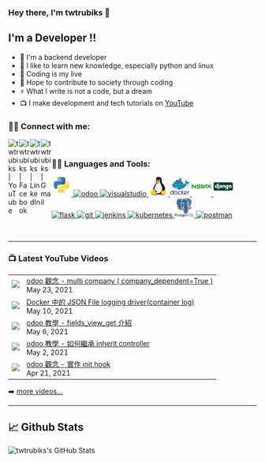 ### Hey there, I'm twtrubiks 👋

## I'm a Developer !!

- 🔭 I'm a backend developer
- 🌱 I like to learn new knowledge, especially python and linux
- 👯 Coding is my live
- 🥅 Hope to contribute to society through coding
- ⚡  What I write is not a code, but a dream
- 📺 I make development and tech tutorials on [YouTube](https://www.youtube.com/user/blue524326)

### 🙋‍♂️ Connect with me:

[<img align="left" alt="twtrubiks | YouTube" width="22px" src="https://cdn.jsdelivr.net/npm/simple-icons@v3/icons/youtube.svg" />][youtube]
[<img align="left" alt="twtrubiks | Facebook" width="22px" src="https://cdn.jsdelivr.net/npm/simple-icons@v3/icons/facebook.svg" />][facebook]
[<img align="left" alt="twtrubiks | LinkedIn" width="22px" src="https://cdn.jsdelivr.net/npm/simple-icons@v3/icons/linkedin.svg" />][linkedin]
[<img align="left" alt="twtrubiks | Gmail" width="22px" src="https://cdn.jsdelivr.net/npm/simple-icons@v3/icons/gmail.svg" />][gmail]

<br />

### 👨‍💻 Languages and Tools:

<p align="left"> <a href="https://www.python.org" target="_blank"> <img src="https://raw.githubusercontent.com/devicons/devicon/master/icons/python/python-original.svg" alt="python" width="40" height="40"/> <a href="https://www.odoo.com/" target="_blank"> <img src="https://upload.wikimedia.org/wikipedia/commons/thumb/5/50/Odoo_logo.svg/320px-Odoo_logo.svg.png" alt="odoo" width="65" height="40"/> </a> <a href="https://code.visualstudio.com/" target="_blank"> <img src="https://upload.wikimedia.org/wikipedia/commons/thumb/9/9a/Visual_Studio_Code_1.35_icon.svg/240px-Visual_Studio_Code_1.35_icon.svg.png" alt="visualstudio" width="40" height="40"/> </a> <a href="https://www.linux.org/" target="_blank"> <img src="https://raw.githubusercontent.com/devicons/devicon/master/icons/linux/linux-original.svg" alt="linux" width="40" height="40"/> <a href="https://www.docker.com/" target="_blank"> <img src="https://raw.githubusercontent.com/devicons/devicon/master/icons/docker/docker-original-wordmark.svg" alt="docker" width="40" height="40"/> </a> </a> <a href="https://www.nginx.com" target="_blank"> <img src="https://raw.githubusercontent.com/devicons/devicon/master/icons/nginx/nginx-original.svg" alt="nginx" width="40" height="40"/> </a> </a> <a href="https://www.djangoproject.com/" target="_blank"> <img src="https://raw.githubusercontent.com/devicons/devicon/master/icons/django/django-original.svg" alt="django" width="40" height="40"/> </a> <a href="https://flask.palletsprojects.com/" target="_blank"> <img src="https://www.vectorlogo.zone/logos/pocoo_flask/pocoo_flask-icon.svg" alt="flask" width="40" height="40"/> </a> <a href="https://git-scm.com/" target="_blank"> <img src="https://www.vectorlogo.zone/logos/git-scm/git-scm-icon.svg" alt="git" width="40" height="40"/> </a> <a href="https://www.jenkins.io" target="_blank"> <img src="https://www.vectorlogo.zone/logos/jenkins/jenkins-icon.svg" alt="jenkins" width="40" height="40"/> </a> <a href="https://kubernetes.io" target="_blank"> <img src="https://www.vectorlogo.zone/logos/kubernetes/kubernetes-icon.svg" alt="kubernetes" width="40" height="40"/> </a> <a href="https://www.postgresql.org" target="_blank"> <img src="https://raw.githubusercontent.com/devicons/devicon/master/icons/postgresql/postgresql-original-wordmark.svg" alt="postgresql" width="40" height="40"/> </a> <a href="https://postman.com" target="_blank"> <img src="https://www.vectorlogo.zone/logos/getpostman/getpostman-icon.svg" alt="postman" width="40" height="40"/> </a> </p>

<br />

---

### 📺 Latest YouTube Videos

<table>
    <tbody>
<!-- YOUTUBE:START --><tr><td><a href="https://www.youtube.com/watch?v=u8u0eRzY8kg"><img width="140px" src="https://i.ytimg.com/vi/u8u0eRzY8kg/mqdefault.jpg"></a></td>
<td><a href="https://www.youtube.com/watch?v=u8u0eRzY8kg">odoo 觀念 - multi company ( company_dependent=True )</a><br/>May 23, 2021</td></tr>
<tr><td><a href="https://www.youtube.com/watch?v=wb9bONgnFn4"><img width="140px" src="https://i.ytimg.com/vi/wb9bONgnFn4/mqdefault.jpg"></a></td>
<td><a href="https://www.youtube.com/watch?v=wb9bONgnFn4">Docker 中的 JSON File logging driver(container log)</a><br/>May 10, 2021</td></tr>
<tr><td><a href="https://www.youtube.com/watch?v=TpEw3TQiZ_M"><img width="140px" src="https://i.ytimg.com/vi/TpEw3TQiZ_M/mqdefault.jpg"></a></td>
<td><a href="https://www.youtube.com/watch?v=TpEw3TQiZ_M">odoo 教學 - fields_view_get 介紹</a><br/>May 6, 2021</td></tr>
<tr><td><a href="https://www.youtube.com/watch?v=kZG-CKQ2M7A"><img width="140px" src="https://i.ytimg.com/vi/kZG-CKQ2M7A/mqdefault.jpg"></a></td>
<td><a href="https://www.youtube.com/watch?v=kZG-CKQ2M7A">odoo 教學 - 如何繼承 inherit controller</a><br/>May 2, 2021</td></tr>
<tr><td><a href="https://www.youtube.com/watch?v=2ZmfH3wBHm8"><img width="140px" src="https://i.ytimg.com/vi/2ZmfH3wBHm8/mqdefault.jpg"></a></td>
<td><a href="https://www.youtube.com/watch?v=2ZmfH3wBHm8">odoo 觀念 - 實作 init hook</a><br/>Apr 21, 2021</td></tr>
<!-- YOUTUBE:END -->
    </tbody>
</table>

➡️ [more videos...](https://www.youtube.com/user/blue524326)

---

## 📈 Github Stats

<p align="left">
  <img align="left" alt="twtrubiks's GitHub Stats" src="https://github-readme-stats.vercel.app/api?username=twtrubiks&show_icons=true&hide_border=true" />
</p>

[youtube]: https://www.youtube.com/user/blue524326
[linkedin]: https://www.linkedin.com/in/twtrubiks-a09330145/
[facebook]: https://www.facebook.com/TWTRubiks
[gmail]: mailto:twtrubiks@gmail.com
